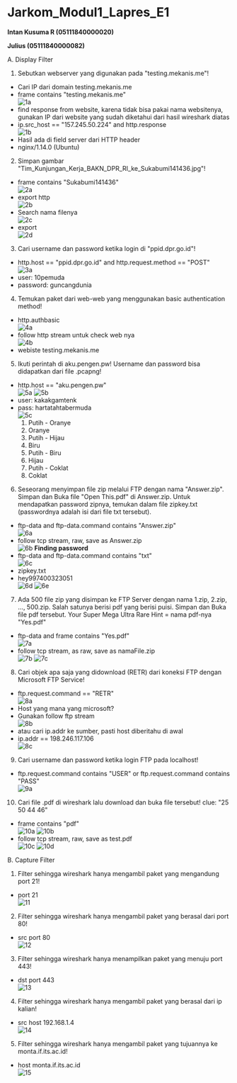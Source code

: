 # Jarkom_Modul1_Lapres_E1

**Intan Kusuma R  (05111840000020)**

**Julius          (05111840000082)**

A.	Display Filter
1.	Sebutkan webserver yang digunakan pada "testing.mekanis.me"!
* Cari IP dari domain testing.mekanis.me
* frame contains "testing.mekanis.me"<br>
![1a](https://user-images.githubusercontent.com/61036923/96029460-eaa3b000-0e84-11eb-912d-a00668dabc2e.png)
* find response from website, karena tidak bisa pakai nama websitenya, gunakan IP dari website yang sudah diketahui dari hasil wireshark diatas
* ip.src_host == "157.245.50.224" and http.response<br>
![1b](https://user-images.githubusercontent.com/61036923/96029410-d65fb300-0e84-11eb-86c8-a1a96a74db91.png)
* Hasil ada di field server dari HTTP header
* nginx/1.14.0 (Ubuntu)


2.	Simpan gambar "Tim_Kunjungan_Kerja_BAKN_DPR_RI_ke_Sukabumi141436.jpg"!
* frame contains "Sukabumi141436"<br>
![2a](https://user-images.githubusercontent.com/61036923/96029560-07d87e80-0e85-11eb-8cc4-a80afb6848d1.png)
* export http<br>
![2b](https://user-images.githubusercontent.com/61036923/96029645-23dc2000-0e85-11eb-87c3-43fda15fd058.png)
* Search nama filenya<br>
![2c](https://user-images.githubusercontent.com/61036923/96029717-3eae9480-0e85-11eb-9edb-b0bf39fe40b4.png)
* export<br>
![2d](https://user-images.githubusercontent.com/61036923/96030396-2428eb00-0e86-11eb-820b-70a2b83b215d.jpg)

3.	Cari username dan password ketika login di "ppid.dpr.go.id"!
* http.host == "ppid.dpr.go.id" and http.request.method == "POST"<br>
![3a](https://user-images.githubusercontent.com/61036923/96029783-5259fb00-0e85-11eb-9a5f-f5c74eea7db4.png)
* user: 10pemuda
* password: guncangdunia

4.	Temukan paket dari web-web yang menggunakan basic authentication method!
* http.authbasic<br>
![4a](https://user-images.githubusercontent.com/61036923/96029873-73bae700-0e85-11eb-9d98-7d1321c3bba3.png)
*  follow http stream untuk check web nya<br>
![4b](https://user-images.githubusercontent.com/61036923/96029940-87fee400-0e85-11eb-8d33-765a2787696e.png)
* webiste testing.mekanis.me

5.	Ikuti perintah di aku.pengen.pw! Username dan password bisa didapatkan dari file .pcapng!
* http.host == "aku.pengen.pw"<br>
![5a](https://user-images.githubusercontent.com/61036923/96029995-9fd66800-0e85-11eb-8b8d-1d3236a3b3c0.png)
![5b](https://user-images.githubusercontent.com/61036923/96030052-b2e93800-0e85-11eb-8934-9244821ea6b9.png)
* user: kakakgamtenk
* pass: hartatahtabermuda<br>
![5c](https://user-images.githubusercontent.com/61036923/96030094-c7c5cb80-0e85-11eb-9ef4-40a8e126feff.png)<br>
    1. Putih - Oranye
    2. Oranye
    3. Putih - Hijau
    4. Biru
    5. Putih - Biru
    6. Hijau
    7. Putih - Coklat
    8. Coklat

6.	Seseorang menyimpan file zip melalui FTP dengan nama "Answer.zip". Simpan dan Buka file "Open This.pdf" di Answer.zip. Untuk mendapatkan password zipnya, temukan dalam file zipkey.txt (passwordnya adalah isi dari file txt tersebut).
* ftp-data and ftp-data.command contains "Answer.zip"<br>
![6a](https://user-images.githubusercontent.com/61036923/96030162-dad89b80-0e85-11eb-8ba8-e3913128f611.png)
* follow tcp stream, raw, save as Answer.zip<br>
![6b](https://user-images.githubusercontent.com/61036923/96030208-e9bf4e00-0e85-11eb-8499-cec69fad4b89.png)
**Finding password**
* ftp-data and ftp-data.command contains "txt"<br>
![6c](https://user-images.githubusercontent.com/61036923/96030525-4c184e80-0e86-11eb-93fb-1c08b4fe1cff.png)
* zipkey.txt
* hey997400323051<br>
![6d](https://user-images.githubusercontent.com/61036923/96030546-53d7f300-0e86-11eb-9948-c3335e86cf72.png)
![6e](https://user-images.githubusercontent.com/61036923/96030569-5a666a80-0e86-11eb-89cf-d813268b7cc2.png)

7.	Ada 500 file zip yang disimpan ke FTP Server dengan nama 1.zip, 2.zip, ..., 500.zip. Salah satunya berisi pdf yang berisi puisi. Simpan dan Buka file pdf tersebut.
Your Super Mega Ultra Rare Hint = nama pdf-nya "Yes.pdf"
* ftp-data and frame contains "Yes.pdf"<br>
![7a](https://user-images.githubusercontent.com/61036923/96030664-7bc75680-0e86-11eb-8395-531981e79d95.png)
* follow tcp stream, as raw, save as namaFile.zip<br>
![7b](https://user-images.githubusercontent.com/61036923/96030677-808c0a80-0e86-11eb-9232-ab7fdc2ad39a.png)
![7c](https://user-images.githubusercontent.com/61036923/96031843-16746500-0e88-11eb-9025-b3ef48a40fa4.png)

8.	Cari objek apa saja yang didownload (RETR) dari koneksi FTP dengan Microsoft FTP Service!
* ftp.request.command == "RETR"<br>
![8a](https://user-images.githubusercontent.com/61036923/96030726-94d00780-0e86-11eb-8920-101117405847.png)
* Host yang mana yang microsoft?
* Gunakan follow ftp stream<br>
![8b](https://user-images.githubusercontent.com/61036923/96030941-e082b100-0e86-11eb-94d2-606e3426ae63.png)
* atau cari ip.addr ke sumber, pasti host diberitahu di awal
* ip.addr == 198.246.117.106<br>
![8c](https://user-images.githubusercontent.com/61036923/96030951-e4aece80-0e86-11eb-882b-920427e02365.png)

9.	Cari username dan password ketika login FTP pada localhost!
* ftp.request.command contains "USER" or ftp.request.command contains "PASS"<br>
![9a](https://user-images.githubusercontent.com/61036923/96030964-ea0c1900-0e86-11eb-9fdf-6bab5abc9cd4.png)

10.	Cari file .pdf di wireshark lalu download dan buka file tersebut!
clue: "25 50 44 46" 
* frame contains "pdf"<br>
![10a](https://user-images.githubusercontent.com/61036923/96030984-f001fa00-0e86-11eb-87b6-b6323b144589.png)
![10b](https://user-images.githubusercontent.com/61036923/96032285-a74b4080-0e88-11eb-83a3-b87115647e57.png)
* follow tcp stream, raw, save as test.pdf<br>
![10c](https://user-images.githubusercontent.com/61036923/96031012-f8f2cb80-0e86-11eb-8b01-f63021b1fb8d.png)
![10d](https://user-images.githubusercontent.com/61036923/96031119-23448900-0e87-11eb-8484-8045ebcfee44.png)

B. Capture Filter
1.	Filter sehingga wireshark hanya mengambil paket yang mengandung port 21!
* port 21<br>
![11](https://user-images.githubusercontent.com/61036923/96033601-7b30bf00-0e8a-11eb-8de8-25a5ccf2d614.png)

2.	Filter sehingga wireshark hanya mengambil paket yang berasal dari port 80!
* src port 80<br>
![12](https://user-images.githubusercontent.com/61036923/96033636-8a177180-0e8a-11eb-9928-c2d882336319.png)

3.	Filter sehingga wireshark hanya menampilkan paket yang menuju port 443!
* dst port 443<br>
![13](https://user-images.githubusercontent.com/61036923/96033664-956a9d00-0e8a-11eb-93d3-72cdadcd97c9.png)

4.	Filter sehingga wireshark hanya mengambil paket yang berasal dari ip kalian!
* src host 192.168.1.4<br>
![14](https://user-images.githubusercontent.com/61036923/96033687-9d2a4180-0e8a-11eb-8b7f-966fe5506465.png)

5.	Filter sehingga wireshark hanya mengambil paket yang tujuannya ke monta.if.its.ac.id!
* host monta.if.its.ac.id<br>
![15](https://user-images.githubusercontent.com/61036923/96033710-a5827c80-0e8a-11eb-8fed-93ccb41f106f.png)

